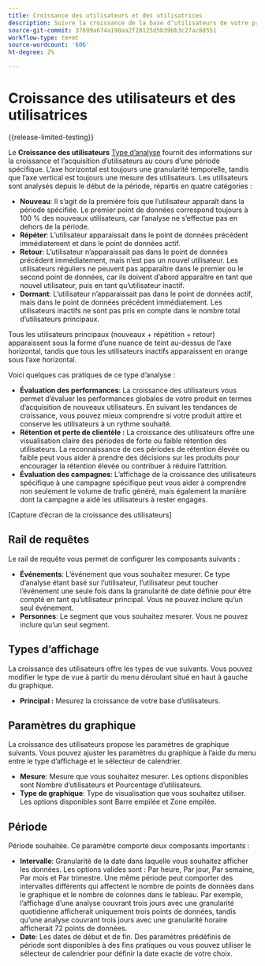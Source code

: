 ```yaml
---
title: Croissance des utilisateurs et des utilisatrices
description: Suivre la croissance de la base d‘utilisateurs de votre produit.
source-git-commit: 37699a674a190aa2f28125d5b39bb3c27ac88551
workflow-type: tm+mt
source-wordcount: '606'
ht-degree: 2%

---
```


# Croissance des utilisateurs et des utilisatrices

{{release-limited-testing}}

Le **Croissance des utilisateurs** [Type d’analyse](overview.md) fournit des informations sur la croissance et l’acquisition d’utilisateurs au cours d’une période spécifique. L’axe horizontal est toujours une granularité temporelle, tandis que l’axe vertical est toujours une mesure des utilisateurs. Les utilisateurs sont analysés depuis le début de la période, répartis en quatre catégories :

* **Nouveau**: Il s’agit de la première fois que l’utilisateur apparaît dans la période spécifiée. Le premier point de données correspond toujours à 100 % des nouveaux utilisateurs, car l’analyse ne s’effectue pas en dehors de la période.
* **Répéter**: L’utilisateur apparaissait dans le point de données précédent immédiatement et dans le point de données actif.
* **Retour**: L’utilisateur n’apparaissait pas dans le point de données précédent immédiatement, mais n’est pas un nouvel utilisateur. Les utilisateurs réguliers ne peuvent pas apparaître dans le premier ou le second point de données, car ils doivent d’abord apparaître en tant que nouvel utilisateur, puis en tant qu’utilisateur inactif.
* **Dormant**: L’utilisateur n’apparaissait pas dans le point de données actif, mais dans le point de données précédent immédiatement. Les utilisateurs inactifs ne sont pas pris en compte dans le nombre total d’utilisateurs principaux.

Tous les utilisateurs principaux (nouveaux + répétition + retour) apparaissent sous la forme d’une nuance de teint au-dessus de l’axe horizontal, tandis que tous les utilisateurs inactifs apparaissent en orange sous l’axe horizontal.

Voici quelques cas pratiques de ce type d’analyse :

* **Évaluation des performances**: La croissance des utilisateurs vous permet d’évaluer les performances globales de votre produit en termes d’acquisition de nouveaux utilisateurs. En suivant les tendances de croissance, vous pouvez mieux comprendre si votre produit attire et conserve les utilisateurs à un rythme souhaité.
* **Rétention et perte de clientèle :** La croissance des utilisateurs offre une visualisation claire des périodes de forte ou faible rétention des utilisateurs. La reconnaissance de ces périodes de rétention élevée ou faible peut vous aider à prendre des décisions sur les produits pour encourager la rétention élevée ou contribuer à réduire l’attrition.
* **Évaluation des campagnes**: L’affichage de la croissance des utilisateurs spécifique à une campagne spécifique peut vous aider à comprendre non seulement le volume de trafic généré, mais également la manière dont la campagne a aidé les utilisateurs à rester engagés.

[Capture d’écran de la croissance des utilisateurs]

## Rail de requêtes

Le rail de requête vous permet de configurer les composants suivants :

* **Événements**: L’événement que vous souhaitez mesurer. Ce type d’analyse étant basé sur l’utilisateur, l’utilisateur peut toucher l’événement une seule fois dans la granularité de date définie pour être compté en tant qu’utilisateur principal. Vous ne pouvez inclure qu’un seul événement.
* **Personnes**: Le segment que vous souhaitez mesurer. Vous ne pouvez inclure qu’un seul segment.

## Types d’affichage

La croissance des utilisateurs offre les types de vue suivants. Vous pouvez modifier le type de vue à partir du menu déroulant situé en haut à gauche du graphique.

* **Principal :** Mesurez la croissance de votre base d’utilisateurs.

## Paramètres du graphique

La croissance des utilisateurs propose les paramètres de graphique suivants. Vous pouvez ajuster les paramètres du graphique à l’aide du menu entre le type d’affichage et le sélecteur de calendrier.

* **Mesure**: Mesure que vous souhaitez mesurer. Les options disponibles sont Nombre d’utilisateurs et Pourcentage d’utilisateurs.
* **Type de graphique**: Type de visualisation que vous souhaitez utiliser. Les options disponibles sont Barre empilée et Zone empilée.

## Période

Période souhaitée. Ce paramètre comporte deux composants importants :

* **Intervalle**: Granularité de la date dans laquelle vous souhaitez afficher les données. Les options valides sont : Par heure, Par jour, Par semaine, Par mois et Par trimestre. Une même période peut comporter des intervalles différents qui affectent le nombre de points de données dans le graphique et le nombre de colonnes dans le tableau. Par exemple, l’affichage d’une analyse couvrant trois jours avec une granularité quotidienne afficherait uniquement trois points de données, tandis qu’une analyse couvrant trois jours avec une granularité horaire afficherait 72 points de données.
* **Date**: Les dates de début et de fin. Des paramètres prédéfinis de période sont disponibles à des fins pratiques ou vous pouvez utiliser le sélecteur de calendrier pour définir la date exacte de votre choix.
